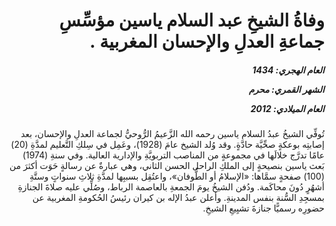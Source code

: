<h1 dir="rtl">وفاةُ الشيخِ عبد السلام ياسين مؤسِّسِ جماعةِ العدلِ والإحسان المغربية .</h1>

<h5 dir="rtl">العام الهجري:  1434

الشهر القمري: محرم

العام الميلادي: 2012</h5>

<p dir="rtl">تُوفِّي الشيخُ عبدُ السلام ياسين رحمه الله الزَّعيمُ الرُّوحيُّ لجماعة العدلِ والإحسان، بعد إصابتِه بوعكةٍ صحِّيَّة حادَّةٍ. وقد وُلد الشيخ عامَ (1928)، وعَمِل في سِلكِ التَّعليم لمدَّةِ (20) عامًا تدرَّج خلالَها في مجموعةٍ من المناصب التربويَّةِ والإدارية العالية. وفي سنةِ (1974) بَعث ياسين بنصيحةٍ إلى الملكِ الراحل الحسن الثاني، وهي عبارةٌ عن رسالةٍ حَوَت أكثرَ من (100) صفحةٍ سمَّاها: «الإسلامُ أو الطُّوفان»، واعتُقِل بسببِها لمدَّةِ ثلاثِ سنواتٍ وستَّةِ أشهُرٍ دُونَ محاكَمة. ودُفن الشيخُ يومَ الجمعةِ بالعاصمة الرباط، وصُلِّي عليه صلاةَ الجنازةِ بمسجِدِ السُّنة بنفس المدينةِ. وأعلن عبدُ الإله بن كيران رئيسُ الحُكومةِ المغربية عن حضورِه رسميًّا جنازةَ تشيِيعِ الشيخِ.</p></br>
